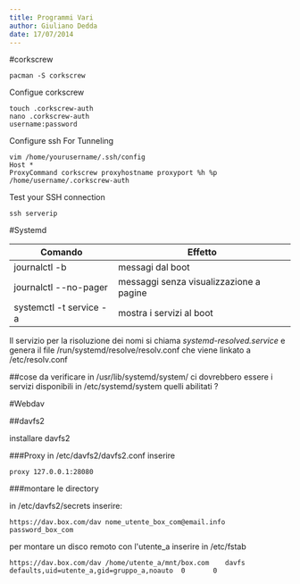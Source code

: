 ```yaml
---
title: Programmi Vari
author: Giuliano Dedda 
date: 17/07/2014
---
```

#corkscrew

    pacman -S corkscrew
   
Configue corkscrew

    touch .corkscrew-auth
    nano .corkscrew-auth
    username:password
    
Configure ssh For Tunneling

    vim /home/yourusername/.ssh/config
    Host *
    ProxyCommand corkscrew proxyhostname proxyport %h %p /home/username/.corkscrew-auth

Test your SSH connection

    ssh serverip




#Systemd

Comando                          | Effetto
----------------------------     | ----------------------------
journalctl -b 			 | messagi dal boot
journalctl --no-pager		 | messaggi senza visualizzazione a pagine
systemctl -t service -a 	 | mostra i servizi al boot

Il servizio per la risoluzione dei nomi si chiama _systemd-resolved.service_ e genera il file /run/systemd/resolve/resolv.conf che viene linkato a /etc/resolv.conf

##cose da verificare
in /usr/lib/systemd/system/ ci dovrebbero essere i servizi disponibili
in /etc/systemd/system quelli abilitati ?

#Webdav

##davfs2

installare davfs2 

###Proxy
in /etc/davfs2/davfs2.conf inserire

    proxy 127.0.0.1:28080

###montare le directory

in /etc/davfs2/secrets inserire:
    
    https://dav.box.com/dav nome_utente_box_com@email.info password_box_com

per montare un disco remoto con l'utente_a inserire in /etc/fstab

    https://dav.box.com/dav /home/utente_a/mnt/box.com    davfs   defaults,uid=utente_a,gid=gruppo_a,noauto  0       0
    
    


